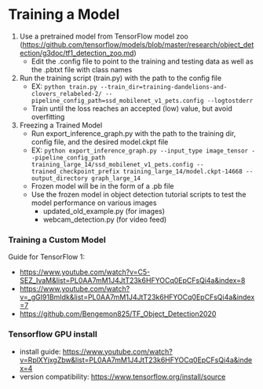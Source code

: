# Training a Model
1. Use a pretrained model from TensorFlow model zoo (https://github.com/tensorflow/models/blob/master/research/object_detection/g3doc/tf1_detection_zoo.md)
    - Edit the .config file to point to the training and testing data as well as the .pbtxt file with class names
2. Run the training script (train.py) with the path to the config file
    - EX: `python train.py --train_dir=training-dandelions-and-clovers_relabeled-2/ --pipeline_config_path=ssd_mobilenet_v1_pets.config --logtostderr`
    - Train until the loss reaches an accepted (low) value, but avoid overfitting
3. Freezing a Trained Model
    - Run export_inference_graph.py with the path to the training dir, config file, and the desired model.ckpt file
    - EX: `python export_inference_graph.py --input_type image_tensor --pipeline_config_path training_large_14/ssd_mobilenet_v1_pets.config --trained_checkpoint_prefix training_large_14/model.ckpt-14668 --output_directory graph_large_14`
    - Frozen model will be in the form of a .pb file
    - Use the frozen model in object detection tutorial scripts to test the model performance on various images
        - updated_old_example.py (for images)
        - webcam_detection.py (for video feed)


### Training a Custom Model
Guide for TensorFlow 1:
- https://www.youtube.com/watch?v=C5-SEZ_IvaM&list=PL0AA7mM1J4JtT23k6HFYOCq0EpCFsQi4a&index=8
- https://www.youtube.com/watch?v=_gGI91BmIdk&list=PL0AA7mM1J4JtT23k6HFYOCq0EpCFsQi4a&index=7
- https://github.com/Bengemon825/TF_Object_Detection2020

### Tensorflow GPU install
- install guide: https://www.youtube.com/watch?v=RplXYjxgZbw&list=PL0AA7mM1J4JtT23k6HFYOCq0EpCFsQi4a&index=4
- version compatibility: https://www.tensorflow.org/install/source